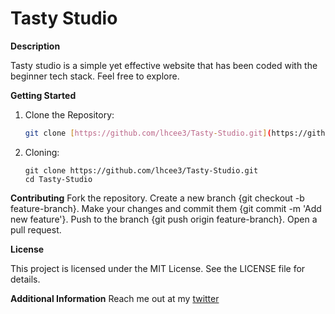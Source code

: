 # Tasty Studio
**Description**

Tasty studio is a simple yet effective website that has been coded with the beginner tech stack.
Feel free to explore.

**Getting Started**

1. Clone the Repository:
    ```bash
    git clone [https://github.com/lhcee3/Tasty-Studio.git](https://github.com/lhcee3/Tasty-Studio.git)
    ```

2. Cloning:
   ```
   git clone https://github.com/lhcee3/Tasty-Studio.git
   cd Tasty-Studio
   ```

**Contributing**
Fork the repository.
Create a new branch {git checkout -b feature-branch}.
Make your changes and commit them {git commit -m 'Add new feature'}.
Push to the branch {git push origin feature-branch}.
Open a pull request.

**License**

This project is licensed under the MIT License. See the LICENSE file for details.

**Additional Information**
Reach me out at my [twitter](x.com/lhcee3)
